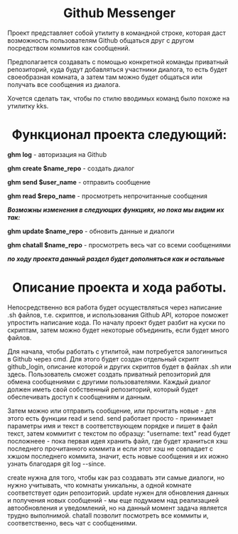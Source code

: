 <h1 align="center">Github Messenger</h1>

Проект представляет собой утилиту в командной строке, которая даст возможность пользователям Github общаться друг с другом посредством коммитов как сообщений.

Предполагается создавать с помощью конкретной команды приватный репозиторий, куда будут добавляться участники диалога, то есть будет своеобразная комната, а затем там можно будет общаться или получать все сообщения из диалога.

Хочется сделать так, чтобы по стилю вводимых команд было похоже на утилитку kks.

<h1 align="center">Функционал проекта следующий:</h2>

<b>ghm log</b> - авторизация на Github

<b>ghm create $name_repo</b> - создать диалог 

<b>ghm send $user_name</b> - отправить сообщение 

<b>ghm read $repo_name</b> - просмотреть непрочитанные сообщения 

***Возможны изменения в следующих функциях, но пока мы видим их так:***

<b>ghm update $name_repo</b> - обновить данные и диалоги

<b>ghm chatall $name_repo</b> - просмотреть весь чат со всеми сообщениями  

***по ходу проекта данный раздел будет дополняться как и остальные***

<h1 align="center">Описание проекта и хода работы.</h1>


Непосредственно вся работа будет осуществляться через написание .sh файлов, т.е. скриптов, и использования Github API, которое поможет упростить написание кода. По началу проект будет разбит на куски по скриптам, затем можно будет некоторые объединить, если будет много файлов.
  
  Для начала, чтобы работать с утилитой, нам потребуется залогиниться в Github через cmd. Для этого будет создан отдельный скрипт github_login, описание которой и других скриптов будет в файлах .sh или здесь. Пользователь сможет создать приватный репозиторий для обмена сообщениями с другими пользователями. Каждый диалог должен иметь свой собственный репозиторий, который будет обеспечивать доступ к сообщениям и данным.
  
  Затем можно или отправить сообщение, или прочитать новые - для этого есть функции read и send.
  send работает просто - принимает параметры имя и текст в соответствующем порядке и пишет в файл текст, затем коммитит с текстом по образцу: "username: text"
  read будет посложнеее - пока первая идея хранить файл, где будет храниться хэш последнего прочитанного коммита и если этот хэш не совпадает с хжшом последнего коммита, значит, есть новые сообщения и их иожно узнать благодаря git log --since.
  
  create нужна для того, чтобы как раз создавать эти самые диалоги, но нужно учитывать, что комнаты уникальны, а одной комнате соответствует один репозиторий.
  update нужен для обновления данных и получения новых сообщений - мы еще подумаем над реализацией автообновления и уведомлений, но на данный момент задача является трудно выполнимой.
  chatall позволит посмотреть все коммиты и, соответственно, весь чат с сообщениями. 
